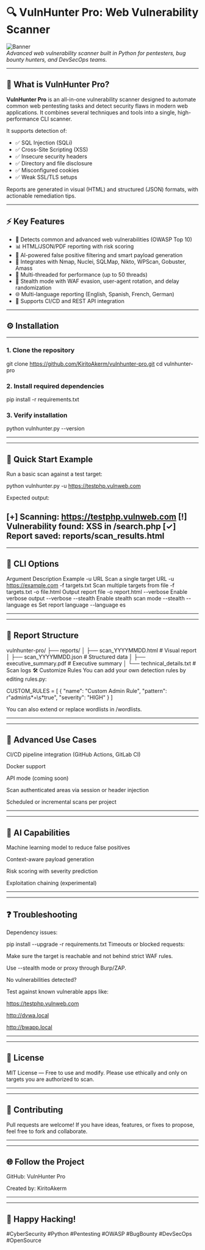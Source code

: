 # 🔍 VulnHunter Pro: Web Vulnerability Scanner

![Banner](https://via.placeholder.com/800x200?text=VulnHunter+Pro+-+Scan+with+confidence)  
*Advanced web vulnerability scanner built in Python for pentesters, bug bounty hunters, and DevSecOps teams.*

---

## 🚀 What is VulnHunter Pro?

**VulnHunter Pro** is an all-in-one vulnerability scanner designed to automate common web pentesting tasks and detect security flaws in modern web applications. It combines several techniques and tools into a single, high-performance CLI scanner.

It supports detection of:
- ✅ SQL Injection (SQLi)
- ✅ Cross-Site Scripting (XSS)
- ✅ Insecure security headers
- ✅ Directory and file disclosure
- ✅ Misconfigured cookies
- ✅ Weak SSL/TLS setups

Reports are generated in visual (HTML) and structured (JSON) formats, with actionable remediation tips.

---

## ⚡ Key Features

- 🔎 Detects common and advanced web vulnerabilities (OWASP Top 10)
- 📊 HTML/JSON/PDF reporting with risk scoring
- 🧠 AI-powered false positive filtering and smart payload generation
- 🧰 Integrates with Nmap, Nuclei, SQLMap, Nikto, WPScan, Gobuster, Amass
- 🚀 Multi-threaded for performance (up to 50 threads)
- 🥷 Stealth mode with WAF evasion, user-agent rotation, and delay randomization
- 🌐 Multi-language reporting (English, Spanish, French, German)
- 🔄 Supports CI/CD and REST API integration

---

## ⚙️ Installation

---

### 1. Clone the repository
git clone https://github.com/KiritoAkerm/vulnhunter-pro.git
cd vulnhunter-pro

### 2. Install required dependencies
pip install -r requirements.txt

### 3. Verify installation
python vulnhunter.py --version

---

---

## 🧪 Quick Start Example
Run a basic scan against a test target:

python vulnhunter.py -u https://testphp.vulnweb.com

Expected output:

[+] Scanning: https://testphp.vulnweb.com
[!] Vulnerability found: XSS in /search.php
[✓] Report saved: reports/scan_results.html
---

---

## 🧩 CLI Options
Argument	Description	Example
-u URL	Scan a single target URL	-u https://example.com
-f targets.txt	Scan multiple targets from file	-f targets.txt
-o file.html	Output report file	-o report.html
--verbose	Enable verbose output	--verbose
--stealth	Enable stealth scan mode	--stealth
--language es	Set report language	--language es

---

---

## 📂 Report Structure

vulnhunter-pro/
├── reports/
│   ├── scan_YYYYMMDD.html        # Visual report
│   ├── scan_YYYYMMDD.json        # Structured data
│   ├── executive_summary.pdf     # Executive summary
│   └── technical_details.txt     # Scan logs
🛠 Customize Rules
You can add your own detection rules by editing rules.py:

CUSTOM_RULES = [
    {
        "name": "Custom Admin Rule",
        "pattern": r"admin\s*=\s*true",
        "severity": "HIGH"
    }
]

You can also extend or replace wordlists in /wordlists.

---

---

## 🔧 Advanced Use Cases
CI/CD pipeline integration (GitHub Actions, GitLab CI)

Docker support

API mode (coming soon)

Scan authenticated areas via session or header injection

Scheduled or incremental scans per project

---

---

## 🧠 AI Capabilities
Machine learning model to reduce false positives

Context-aware payload generation

Risk scoring with severity prediction

Exploitation chaining (experimental)

---

---

## ❓ Troubleshooting
Dependency issues:

pip install --upgrade -r requirements.txt
Timeouts or blocked requests:

Make sure the target is reachable and not behind strict WAF rules.

Use --stealth mode or proxy through Burp/ZAP.

No vulnerabilities detected?

Test against known vulnerable apps like:

https://testphp.vulnweb.com

http://dvwa.local

http://bwapp.local

---

---

## 📜 License
MIT License — Free to use and modify.
Please use ethically and only on targets you are authorized to scan.

---

---

## 🤝 Contributing
Pull requests are welcome!
If you have ideas, features, or fixes to propose, feel free to fork and collaborate.

---

---

## 🌐 Follow the Project
GitHub: VulnHunter Pro

Created by: KiritoAkerm

---

---

## 🚀 Happy Hacking!
#CyberSecurity #Python #Pentesting #OWASP #BugBounty #DevSecOps #OpenSource
